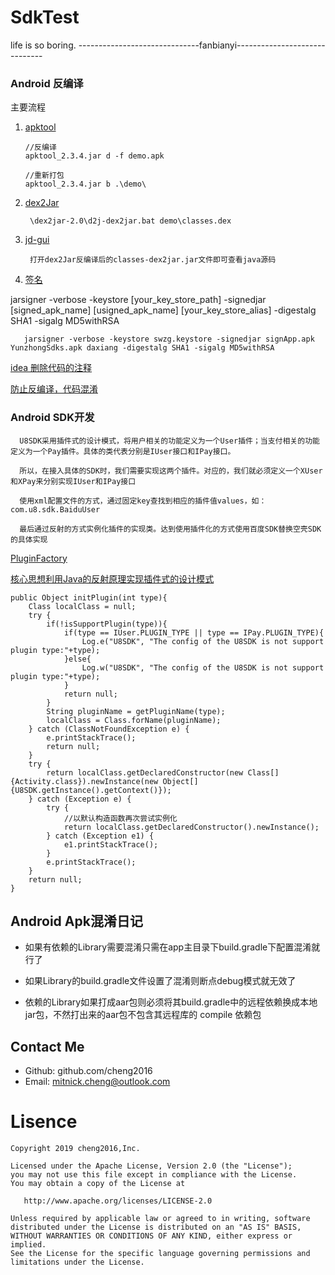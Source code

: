# SdkTest

life is so boring. ------------------------------fanbianyi------------------------------

### Android 反编译

主要流程

1. [apktool](https://www.softpedia.com/get/Programming/Debuggers-Decompilers-Dissasemblers/ApkTool.shtml)

	   //反编译
	   apktool_2.3.4.jar d -f demo.apk 

	   //重新打包
	   apktool_2.3.4.jar b .\demo\   
    
2. [dex2Jar](https://nchc.dl.sourceforge.net/project/dex2jar/dex2jar-2.0.zip)

        \dex2jar-2.0\d2j-dex2jar.bat demo\classes.dex

3. [jd-gui](https://www.softpedia.com/get/Programming/Debuggers-Decompilers-Dissasemblers/JD-GUI.shtml)
  
        打开dex2Jar反编译后的classes-dex2jar.jar文件即可查看java源码

4. [签名](https://cloud.tencent.com/developer/article/1335295)

jarsigner -verbose -keystore [your_key_store_path] -signedjar [signed_apk_name] [usigned_apk_name] [your_key_store_alias] -digestalg SHA1 -sigalg MD5withRSA

       jarsigner -verbose -keystore swzg.keystore -signedjar signApp.apk YunzhongSdks.apk daxiang -digestalg SHA1 -sigalg MD5withRSA

[idea 删除代码的注释](https://blog.csdn.net/tomlam/article/details/78873667)

[防止反编译，代码混淆](https://github.com/cheng2016/OkhttpHelper)

### Android SDK开发
  
      U8SDK采用插件式的设计模式，将用户相关的功能定义为一个User插件；当支付相关的功能定义为一个Pay插件。具体的类代表分别是IUser接口和IPay接口。

      所以，在接入具体的SDK时，我们需要实现这两个插件。对应的，我们就必须定义一个XUser和XPay来分别实现IUser和IPay接口

      使用xml配置文件的方式，通过固定key查找到相应的插件值values，如：com.u8.sdk.BaiduUser

      最后通过反射的方式实例化插件的实现类。达到使用插件化的方式使用百度SDK替换空壳SDK的具体实现
  
  
  [PluginFactory](https://github.com/cheng2016/AndroidUtil/tree/master/util/PluginFactory.java)
  
  [核心思想利用Java的反射原理实现插件式的设计模式](https://github.com/cheng2016/developNote/blob/master/android/note/note0907.md)
  
  	public Object initPlugin(int type){
		Class localClass = null;
		try {
			if(!isSupportPlugin(type)){
				if(type == IUser.PLUGIN_TYPE || type == IPay.PLUGIN_TYPE){
					Log.e("U8SDK", "The config of the U8SDK is not support plugin type:"+type);
				}else{
					Log.w("U8SDK", "The config of the U8SDK is not support plugin type:"+type);	
				}
				return null;
			}
			String pluginName = getPluginName(type);
			localClass = Class.forName(pluginName);
		} catch (ClassNotFoundException e) {
			e.printStackTrace();
			return null;
		}
		try {
			return localClass.getDeclaredConstructor(new Class[]{Activity.class}).newInstance(new Object[]{U8SDK.getInstance().getContext()});
		} catch (Exception e) {
			try {
				//以默认构造函数再次尝试实例化
				return localClass.getDeclaredConstructor().newInstance();
			} catch (Exception e1) {
				e1.printStackTrace();
			}
			e.printStackTrace();
		}
		return null;
	}

## Android Apk混淆日记
    
- 如果有依赖的Library需要混淆只需在app主目录下build.gradle下配置混淆就行了

- 如果Library的build.gradle文件设置了混淆则断点debug模式就无效了

- 依赖的Library如果打成aar包则必须将其build.gradle中的远程依赖换成本地jar包，不然打出来的aar包不包含其远程库的 compile 依赖包

## Contact Me

- Github: github.com/cheng2016
- Email: mitnick.cheng@outlook.com

# Lisence

    Copyright 2019 cheng2016,Inc.

    Licensed under the Apache License, Version 2.0 (the "License");
    you may not use this file except in compliance with the License.
    You may obtain a copy of the License at

       http://www.apache.org/licenses/LICENSE-2.0

    Unless required by applicable law or agreed to in writing, software
    distributed under the License is distributed on an "AS IS" BASIS,
    WITHOUT WARRANTIES OR CONDITIONS OF ANY KIND, either express or implied.
    See the License for the specific language governing permissions and
    limitations under the License.
